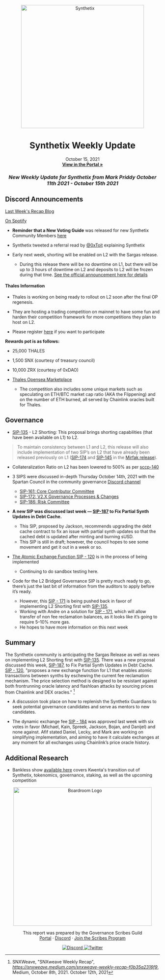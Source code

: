 
<p align="center">
  <a href="http://app.boardroom.info/BanklessDAO">
    <img src="https://miro.medium.com/max/1400/1*V3K-Uu2va_r9p7O2p_FzMw.png" alt="Synthetix" width="400" />
  </a>
  <h1 align="center">Synthetix Weekly Update</h1>
  <p align="center">
    October 15, 2021
  <br />
  <a href="http://app.boardroom.info/BanklessDAO"><strong>View in the Portal »</strong></a>
  <br />
  </p>
</p>

### <p align="center"> *New Weekly Update for Synthetix from Mark Priddy October 11th 2021 - October 15th 2021*

## Discord Announcements
	
[Last Week's Recap Blog](https://snxweave.medium.com/snxweave-weekly-recap-f0b35a2316f9)

[On Spotify](https://open.spotify.com/episode/44F2wrMzTaJf1OdYJjdW88)

- **Reminder that a New Voting Guide** was released for new Synthetix Community Members [here](https://medium.com/@akng105/a-guide-to-synthetix-voting-for-new-community-members-fa57d929b2ce)

- Synthetix tweeted a referral read by [@0xToit](https://twitter.com/i/web/status/1448380685484367874) explaining Synthetix

- Early next week, shorting will be enabled on L2 with the Sargas release. 
  - During this release there will be no downtime on L1, but there will be up to 3 hours of downtime on L2 and deposits to L2 will be frozen during that time. [See the official announcement here for details](https://blog.synthetix.io/the-sargas-release/)

#### Thales Information
	
	
- Thales is working on being ready to rollout on L2 soon after the final OP regenesis.
	
- They are hosting a trading competition on mainnet to have some fun and harden their competition framework for more competitions they plan to host on L2.
	
- Please register [here](https://thales.market/markets/leaderboard) if you want to participate


**Rewards pot is as follows:**

- 25,000 THALES
- 1,500 SNX (courtesy of treasury council)
- 10,000 ZRX (courtesy of 0xDAO)

- [Thales Opensea Marketplace](https://opensea.io/collection/thales-market)

  - The competition also includes some unique markets such as speculating on ETH/BTC market cap ratio (AKA the Flippening) and on the number of ETH burned, all served by Chainlink oracles built for Thales.



## Governance

- [SIP-135](https://sips.synthetix.io/sips/sip-135/) - L2 Shorting: This proposal brings shorting capabilities (that have been available on L1) to L2.

>To maintain consistency between L1 and L2, this release will also include implementation of two SIP’s on L2 that have already been released previously on L1 ([SIP-174](https://sips.synthetix.io/sips/sip-174/) and [SIP-145](https://sips.synthetix.io/sips/sip-145/) in the [Mirfak release](https://blog.synthetix.io/the-mirfak-release/)).

- Collateralization Ratio on L2 has been lowered to 500% as per [sccp-140](
https://sips.synthetix.io/sccp/sccp-140/)

- 3 SIPS were discussed in-depth Thursday October 14th, 2021 with the Spartan Council in the community governance [Discord channel](https://t.co/MoZraZDBZF?amp=1)
  - [SIP-161: Core Contributor Committee](https://sips.synthetix.io/sips/sip-161/)
  - [SIP-172: V2.X Governance Processes & Changes](https://sips.synthetix.io/sips/sip-172/)
  - [SIP-186: Risk Committee](https://sips.synthetix.io/sips/sip-186/)

- **A new SIP was discussed last week — [SIP-187](https://sips.synthetix.io/sips/sip-187/) to Fix Partial Synth Updates in Debt Cache.**
  - This SIP, proposed by Jackson, recommends upgrading the debt cache contract to fix an issue with partial synth updates so that the cached debt is updated after minting and burning sUSD. 
  - This SIP is still in draft; however, the council hopes to see some movement and get it out in a week or so.

- [The Atomic Exchange Function SIP - 120](https://sips.synthetix.io/sips/sip-120/) is in the process of being implemented
  - Continuing to do sandbox testing here.
	
- Code for the L2 Bridged Governance SIP is pretty much ready to go, there’s just the last bit of information from the auditors to apply before it’s ready. 
  - However, this [SIP - 171](https://sips.synthetix.io/sips/sip-171/) is being pushed back in favor of implementing L2 Shorting first with [SIP-135](https://sips.synthetix.io/sips/sip-135/). 
  - Working with Andre on a solution for [SIP - 171](https://sips.synthetix.io/sips/sip-171/), which will allow transfer of non fee reclamation balances, as it looks like it’s going to require 5–10% more gas. 
  - He hopes to have more information on this next week



## Summary

The Synthetix community is anticipating the Sargas Release as well as news on implementing L2 Shorting first with [SIP-135](https://sips.synthetix.io/sips/sip-135/). There was a new proposal discussed this week, [SIP-187](https://sips.synthetix.io/sips/sip-187/), to Fix Partial Synth Updates in Debt Cache. [SIP - 120](https://sips.synthetix.io/sips/sip-120/), "proposes a new exchange function for L1 that enables atomic transactions between synths by eschewing the current fee reclamation mechanism. The price selection method is designed to be resistant against both frontrunning oracle latency and flashloan attacks by sourcing prices from Chainlink and DEX oracles." [^1]
	
[^1]: SNXWeave, "SNXweave Weekly Recap", *https://snxweave.medium.com/snxweave-weekly-recap-f0b35a2316f9*, Medium, October 8th, 2021. October 12th, 2021
	
- A discussion took place on how to replenish the Synthetix Guardians to seek potential governance candidates and serve as mentors to new candidates.

- The dynamic exchange fee [SIP - 184](https://sips.synthetix.io/sips/sip-184/) was approved last week with six votes in favor (Michael, Kain, Spreek, Jackson, Bojan, and Danijel) and none against. Afif stated Daniel, Lecky, and Mark are working on simplifying implementation, and aiming to have it calculate exchanges at any moment for all exchanges using Chainlink’s price oracle history.


## Additional Research

- Bankless show [available here](https://www.youtube.com/watch?v=zb68Vl7cE_M) covers Kwenta's transition out of Synthetix, tokenomics, governance, staking, as well as the upcoming competition



<p align="center">
  <a href="http://app.boardroom.info/">
    <img src="https://i.ibb.co/PFcchnQ/boardroom.png" alt="Boardroom Logo" width="450" />
  </a>
</p>

<p align="center">
	This report was prepared by the Governance Scribes Guild
  <br />
  <a href="http://boardroom.info/">Portal</a>
  ·
  <a href="https://discord.com/invite/tgrTFg9">Discord</a>
  ·
  <a href="https://boardroom.mirror.xyz/JHrN8nVy_J4C7Xzj37zoyPANg0ZnNszhWy9YOZHC0lM">Join the Scribes Program</a>
</p>

<p align="center">
  <a href="https://discord.gg/CEZ8WfuK8s">
    <img src="https://img.shields.io/badge/Discord-Join-7289da?style=for-the-badge&logo=discord&logoColor=white" alt="Discord" />
  </a>
  <a href="https://twitter.com/boardroom_info">
    <img src="https://img.shields.io/badge/Twitter-Follow-1da1f2?style=for-the-badge&logo=twitter&logoColor=white" alt="Twitter" />
  </a>
</p>





